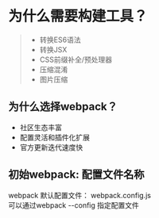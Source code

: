 # 为什么需要构建工具？
> * 转换ES6语法
> * 转换JSX
> * CSS前缀补全/预处理器
> * 压缩混淆
> * 图片压缩

## 为什么选择webpack？
* 社区生态丰富
* 配置灵活和插件化扩展
* 官方更新迭代速度快

## 初始webpack: 配置文件名称
webpack 默认配置文件： webpack.config.js  
可以通过webpack --config 指定配置文件
